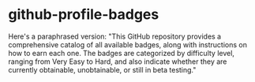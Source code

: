 # github-profile-badges
Here's a paraphrased version:  "This GitHub repository provides a comprehensive catalog of all available badges, along with instructions on how to earn each one. The badges are categorized by difficulty level, ranging from Very Easy to Hard, and also indicate whether they are currently obtainable, unobtainable, or still in beta testing."
